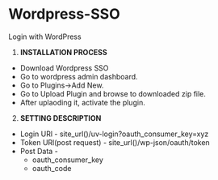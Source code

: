 # Wordpress-SSO

Login with WordPress

1. **INSTALLATION PROCESS**

  * Download Wordpress SSO
  * Go to wordpress admin dashboard.
  * Go to Plugins->Add New.
  * Go to Upload Plugin and browse to downloaded zip file.
  * After uplaoding it, activate the plugin.

2. **SETTING DESCRIPTION**

  * Login URl - site_url()/uv-login?oauth_consumer_key=xyz
  * Token URl(post request) - site_url()/wp-json/oauth/token
  * Post Data -
      - oauth_consumer_key
      - oauth_code
